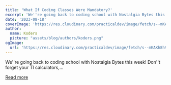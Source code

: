 ```yaml
---
title: 'What If Coding Classes Were Mandatory?'
excerpt: 'We''re going back to coding school with Nostalgia Bytes this week! Don''t forget your TI calculators,...'
date: '2023-08-18'
coverImage: 'https://res.cloudinary.com/practicaldev/image/fetch/s--mKAKh8h9--/c_imagga_scale,f_auto,fl_progressive,h_420,q_auto,w_1000/https://dev-to-uploads.s3.amazonaws.com/uploads/articles/mdymqq7xmuahhnpbasiu.png'
author:
  name: Koders
  picture: "assets/blog/authors/koders.png"
ogImage:
  url: 'https://res.cloudinary.com/practicaldev/image/fetch/s--mKAKh8h9--/c_imagga_scale,f_auto,fl_progressive,h_420,q_auto,w_1000/https://dev-to-uploads.s3.amazonaws.com/uploads/articles/mdymqq7xmuahhnpbasiu.png'
---
```


We''re going back to coding school with Nostalgia Bytes this week! Don''t forget your TI calculators,...

[Read more](https://dev.to/devteam/what-if-coding-classes-were-mandatory-4jd5)

